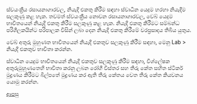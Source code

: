 ස්වයංක්‍රීය රසායනාගාරවල, නියැදි එකතු කිරීම සඳහා ස්වාධීන යෙදුම හරහා නියැදීම සලකුණු කළ හැක. තවමත් ස්වයංක්‍රීය නොවන රසායනාගාරවල, වෙබ් යෙදුම භාවිතයෙන් නියැදි එකතු කිරීම සලකුණු කළ හැක. නියැදි එකතු කිරීමට සම්බන්ධ පරිශීලකයින්ට පරිපාලක විසින් ලබා දෙන නියැදි එකතු කිරීමේ වරප්‍රසාදය තිබිය යුතුය.

වෙබ් අතුරු මුහුණත භාවිතයෙන් නියැදි එකතුව සලකුණු කිරීම සඳහා, මෙනු Lab > නියැදි එකතුව භාවිතා කරන්න.

ස්වාධීන යෙදුම භාවිතයෙන් නියැදි එකතුව සලකුණු කිරීම සඳහා, විශ්ලේෂක අතුරුමුහුණතෙහි භාවිතා කරනු ලබන රෝගී විස්තර සහ තීරු කේත සහිත ස්ටිකර් මුද්‍රණය කිරීමට බිල්පතේ මුද්‍රණය කර ඇති තීරු කේතය වෙත තීරු කේත කියවනය යොමු කරන්න.


[ආපසු](https://github.com/hmislk/hmis/wiki/%E0%B6%BB%E0%B7%83%E0%B7%8F%E0%B6%BA%E0%B6%B1%E0%B7%8F%E0%B6%9C%E0%B7%8F%E0%B6%BB-%E0%B6%AD%E0%B7%9C%E0%B6%BB%E0%B6%AD%E0%B7%94%E0%B6%BB%E0%B7%94-%E0%B6%9A%E0%B7%85%E0%B6%B8%E0%B6%B1%E0%B7%8F%E0%B6%9A%E0%B6%BB%E0%B6%AB-%E0%B6%B4%E0%B6%AF%E0%B7%8A%E0%B6%B0%E0%B6%AD%E0%B7%92%E0%B6%BA-(LIMS))
